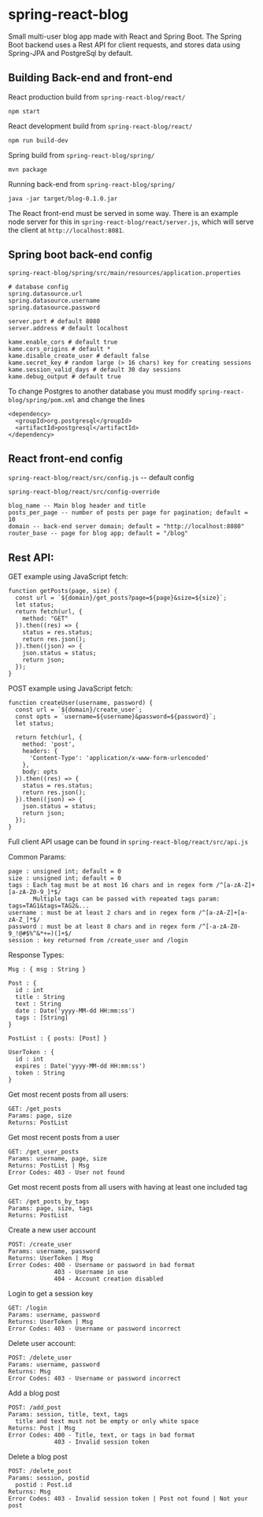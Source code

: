 # spring-react-blog
Small multi-user blog app made with React and Spring Boot. The Spring Boot backend uses a Rest API for client requests, and stores data using Spring-JPA and PostgreSql by default.

## Building Back-end and front-end

React production build from `spring-react-blog/react/`

```
npm start 
```

React development build from `spring-react-blog/react/`

```
npm run build-dev
```

Spring build from `spring-react-blog/spring/`

```
mvn package
```

Running back-end from `spring-react-blog/spring/`

```
java -jar target/blog-0.1.0.jar
```

The React front-end must be served in some way. There is an example node server for
this in `spring-react-blog/react/server.js`, which will serve the client at 
`http://localhost:8081`.

## Spring boot back-end config
`spring-react-blog/spring/src/main/resources/application.properties`

```
# database config
spring.datasource.url
spring.datasource.username
spring.datasource.password

server.port # default 8080
server.address # default localhost

kame.enable_cors # default true
kame.cors_origins # default *
kame.disable_create_user # default false
kame.secret_key # random large (> 16 chars) key for creating sessions
kame.session_valid_days # default 30 day sessions
kame.debug_output # default true
```

To change Postgres to another database you must modify `spring-react-blog/spring/pom.xml` and change the lines

```
<dependency>
  <groupId>org.postgresql</groupId>
  <artifactId>postgresql</artifactId>
</dependency>
```

## React front-end config
`spring-react-blog/react/src/config.js` -- default config

`spring-react-blog/react/src/config-override`
```
blog_name -- Main blog header and title
posts_per_page -- number of posts per page for pagination; default = 10
domain -- back-end server domain; default = "http://localhost:8080"
router_base -- page for blog app; default = "/blog"
```

## Rest API:

GET example using JavaScript fetch:
```
function getPosts(page, size) {
  const url = `${domain}/get_posts?page=${page}&size=${size}`;
  let status;
  return fetch(url, {
    method: "GET"
  }).then((res) => {
    status = res.status;
    return res.json();
  }).then((json) => {
    json.status = status; 
    return json;
  });
}
```

POST example using JavaScript fetch:
```
function createUser(username, password) {
  const url = `${domain}/create_user`;
  const opts = `username=${username}&password=${password}`; 
  let status;

  return fetch(url, {
    method: 'post',
    headers: {
      'Content-Type': 'application/x-www-form-urlencoded'
    },
    body: opts
  }).then((res) => {
    status = res.status;
    return res.json();
  }).then((json) => {
    json.status = status; 
    return json;
  });
}
```

Full client API usage can be found in `spring-react-blog/react/src/api.js`


Common Params:
```
page : unsigned int; default = 0
size : unsigned int; default = 0
tags : Each tag must be at most 16 chars and in regex form /^[a-zA-Z]+[a-zA-Z0-9_]*$/
       Multiple tags can be passed with repeated tags param: tags=TAG1&tags=TAG2&...
username : must be at least 2 chars and in regex form /^[a-zA-Z]+[a-zA-Z_]*$/
password : must be at least 8 chars and in regex form /^[-a-zA-Z0-9_!@#$%^&*+=)(]+$/
session : key returned from /create_user and /login
```

Response Types:
```
Msg : { msg : String }

Post : {
  id : int
  title : String
  text : String
  date : Date('yyyy-MM-dd HH:mm:ss')
  tags : [String]
}

PostList : { posts: [Post] }

UserToken : {
  id : int
  expires : Date('yyyy-MM-dd HH:mm:ss')
  token : String
}
```

Get most recent posts from all users:
```
GET: /get_posts
Params: page, size
Returns: PostList
```

Get most recent posts from a user
```
GET: /get_user_posts
Params: username, page, size
Returns: PostList | Msg
Error Codes: 403 - User not found
```

Get most recent posts from all users with having at least one included tag
```
GET: /get_posts_by_tags
Params: page, size, tags
Returns: PostList
```

Create a new user account
```
POST: /create_user
Params: username, password
Returns: UserToken | Msg
Error Codes: 400 - Username or password in bad format
             403 - Username in use
             404 - Account creation disabled
```

Login to get a session key
```
GET: /login
Params: username, password
Returns: UserToken | Msg
Error Codes: 403 - Username or password incorrect
```

Delete user account:
```
POST: /delete_user
Params: username, password
Returns: Msg
Error Codes: 403 - Username or password incorrect
```

Add a blog post
```
POST: /add_post
Params: session, title, text, tags
  title and text must not be empty or only white space
Returns: Post | Msg
Error Codes: 400 - Title, text, or tags in bad format
             403 - Invalid session token
```

Delete a blog post
```
POST: /delete_post
Params: session, postid
  postid : Post.id
Returns: Msg
Error Codes: 403 - Invalid session token | Post not found | Not your post
```
